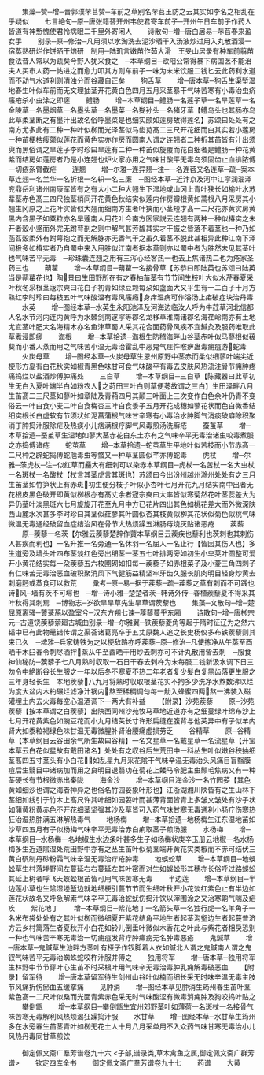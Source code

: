 <!-- { "loadSidebar": true } -->
　　集藻─赞─增─晋郭璞芣苢赞─车前之草别名芣苢王防之云其实如李名之相乱在乎疑似
　　七言絶句─原─唐张籍荅开州韦使君寄车前子─开州午日车前子作药人皆道有神慙愧使君怜病眼二千里外寄闲人
　　诗散句─増─唐白居易─芣苢春来盈女手
　　别录─原─修治─凡用须以水淘洗去泥沙晒干入汤液炒过用入丸散酒浸一宿蒸熟研烂作饼晒干焙研　制用─陆玑言嫩苖作茹大滑　王旻山居录有种车前翦苖食法昔人常以为蔬矣今野人犹采食之　─本草纲目─欧阳公常得暴下病国医不能治夫人买市人药一帖进之而愈力叩其方则车前子一味为末米饮服二钱匕云此药利水道而不动气水道利则清浊分而谷藏自正矣
　　狗舌草
　　增─唐本草─狗舌生渠堑湿地春生叶似车前而无文理抽茎开花黄白色四月五月采茎暴干气味苦寒有小毒治虫疥瘙疮杀小虫涂之即瘥
　　鳢肠
　　增─本草纲目─鳢肠一名莲子草一名旱莲草一名金陵草一名墨烟草一名墨头草一名墨菜一名猢孙头一名猪牙草【鳢乌头也其肠亦乌此草柔茎断之有墨汁出故名俗呼墨菜是也细实颇如莲房故得莲名】苏颂曰处处有之南方尤多此有二种一种叶似栁而光泽茎似马齿苋髙二三尺开花细而白其实若小莲房一种苖梗枯瘦颇似莲花而黄色实亦作房而圆南人谓之连翘者二种折其苖皆有汁出须臾而黑俗谓之旱莲子李时珍曰旱莲有二种一种苖似旋覆而花白细者是鳢肠一种花黄紫而结房如莲房者乃是小连翘也炉火家亦用之气味甘酸平无毒乌须固齿止血排脓傅一切疮系臂截疟
　　连翘
　　增─尔雅─连异翘─注─一名连苕又名连草─疏─案本草连翘一名兰华一名折根一名轵一名三廉　─图经本草─近汴京及河中江寜润淄泽兖鼎岳利诸州南康军皆有之有大小二种大翘生下湿地或山冈上青叶狭长如榆叶水苏辈茎赤色髙三四尺独茎梢间开花黄色秋结实似莲内作房瓣根黄如蒿根八月采房其小翘生冈原之上花叶实皆似大翘而细南方生者叶狭而小茎短才髙一二尺花亦黄实房黄黑内含黑子如粟粒亦名旱莲南人用花叶今南方医家説云连翘有两种一种似椿实之未开者殻小坚而外完无跗萼剖之则中解气甚芳馥其实才干振之皆落不着茎也一种乃如菡萏殻柔外有跗萼抱之而无解脉亦无香气干之虽久着茎不脱此甚相异此种江南下泽间极多如椿实者乃自蜀中来入用胜似江南者据本草则亦以蜀中者为胜然未见其茎叶也气味苦平无毒　─珍珠囊连翘之用有三泻心经客热一也去上焦诸热二也为疮家圣药三也
　　蒴藋
　　增─本草纲目─蒴藋一名接骨草【苏恭曰即陆英也苏颂曰陆英当是蒴藋花也】陶景曰生田野所在有之春抽苖茎有节节间生枝叶大似水芹春夏采叶秋冬采根茎宼宗奭曰花白子初青如绿豆颗每朶如盏面大又平生有一二百子十月方熟红李时珍曰每枝五叶气味酸温有毒风瘙瘾身痒湿痹可作浴汤止疟破症块治丹毒
　　水英
　　增─图经本草─水英生永阳池泽及河海边临汝人呼为牛荭草河北信都人名水节河内连内黄呼为水棘剑南遂寜等郡名龙移草淮南诸郡名海荏岭南亦有土地尤宜茎叶肥大名海精木亦名鱼津草蜀人采其花合面药骨风疾不宜鍼灸及服药唯取此草煮浸即瘥
　　海根
　　增─本草拾遗─海根生防稽海畔山谷茎赤叶似马蓼根似菝葜而小番人蒸而用之气味苦小温无毒治霍乱中恶鬼气疰忤喉痹蛊毒痈疽游蛇毒
　　火炭母草
　　增─图经本草─火炭母草生恩州原野中茎赤而柔似细蓼叶端尖近梗形方夏有白花秋实如椒青黑色味甘可食气味酸平有毒去皮肤风热流注骨节痈肿疼痛捣烂以盐酒炒傅肿痛处
　　三白草
　　增─本草纲目─三白草【陈藏器曰此草初生无白入夏叶端半白如粉农人之莳田三叶白则草便莠故谓之三白】生田泽畔八月生苖髙二三尺茎如蓼叶如章陆及青葙四月其颠三叶面上三次变作白色余叶仍青不变俗云一叶白食小麦二叶白食梅杏三叶白食黍子五月开花成穗如蓼花状而色白微香结细实根长白虚软有节须状如泥菖蒲根气味甘辛寒有小毒治水肿脚气消痰破癖除积聚消丁肿捣汁服除疟及热痰小儿痞满根疗脚气风毒煎汤洗癣疮
　　蚕茧草
　　增─本草拾遗─蚕茧草生湿地如蓼大茎赤花白东土亦有之气味辛平无毒治诸虫咬毒煮服之亦捣傅诸疮
　　蛇茧草
　　增─本草拾遗─蛇茧草生平地叶似苦枝而小节赤髙一二尺种之辟蛇捣傅蛇虺毒虫等螫又一种草茎圆似芊亦傅蛇毒
　　虎杖
　　增─尔雅─蒤虎杖─注─似红草而麤大有细刺可以染赤本草纲目─虎杖一名苦杖一名大虫杖一名斑杖一名酸杖【杖言其茎虎言其斑也】苏颂曰今出汾州越州滁州处处有之三月生苖茎如竹笋状上有赤斑初生便分枝子叶似小杏叶七月开花九月结实南中出者无花根皮黑色破开即黄似栁根亦有髙丈余者宼宗奭曰大率皆似寒菊然花叶茎蕊差大为异仍茎叶淡黑斑六七月旋旋开花至九月中方已花片四出其色如桃花差大而外微深陜西山麓水次甚多李时珍曰其茎似荭蓼其叶圆似杏其枝黄似栁其花状似菊色似桃气味微温无毒通经破留血症结治风在骨节大热烦躁五淋肠痔烧灰贴诸恶疮
　　蒺藜
　　原─蒺藜一名茨【尔雅云蒺藜楚辞作薋本草纲目云蒺疾也藜利也茨刺也其刺伤人甚疾而利也】一名升推一名旁通一名休羽一名屈人一名止行【皆因其伤人也】多生道旁及墙头叶四布茎淡红色旁出细茎一茎五七叶排两旁如初生小皁荚叶圆整可爱开小黄花结实每一朶蒺藜五六枚圑砌如扣每一蒺藜子如赤根菜子及小菱三角四刺子有仁味苦无毒治恶血破积聚消风下气健筋益精坚牢牙齿久服长肌肉明目轻身炒黄去刺磨麪或蒸食可以救荒
　　彚考─原─易─据于蒺藜─疏─蒺藜之草有刺而不可践也诗风─墙有茨不可埽也　─增─诗小雅─楚楚者茨─韩诗外传─春植蒺藜夏不得采其叶秋得其刺焉　─博物志─岁欲旱旱草先生旱草谓蒺藜也
　　集藻─文散句─增─楚屈原离骚─薋菉葹以盈室兮─汉东方朔七谏─蒺藜蔓乎东厢
　　诗散句─增─唐栁宗元─古道饶蒺藜萦廻古城曲别录─增─尔雅翼─铁蒺藜菱角等起于隋时征辽为之然六韬中已有此物鼂错传谓之渠荅诸葛亮卒于五丈原魏人追之长史杨仪多布铁蒺藜则其来已久　─埤雅─兵家铸铁为之以梗敌路亦呼蒺藜─原─修治─凡使拣净从午蒸至酉晒干木臼舂令刺尽酒拌蒸从午至酉晒干用炒去刺亦可不计丸散用皆去刺　─服食神仙秘防─蒺藜子七八月熟时収取一石日干舂去刺杵为末每服二钱新汲水调下日三勿令中絶断谷长生服之一年以后冬不寒夏不热二年老者复少髪白复黑齿落更生服之三年身轻长生　本地蒺藜八九月将熟时収取根茎花实不拘多少洗净水熬数沸以烂为度大盆内木杓碾烂滤净汁锅内熬至稀稠调匀每一觔入蜂蜜四两熬一沸装入磁礶埋土内去火毒每空心温酒调下一两大有补益
　　【附录】沙苑蒺藜
　　原─沙苑蒺藜【按本草谓之白蒺藜】出陜西同州沙苑牧马草地近道亦有之细蔓绿叶绵布沙上七月开花黄紫色如豌豆花而小九月结荚长寸许形扁缝在腹背与他荚异中有子似羊内肾大如黍粒褐绿色味甘温无毒微腥补肾治腰痛虚损劳乏
　　谷精草
　　原─谷精草【本草纲目云谷田余气所生故曰谷精】一名文星草一名戴星草一名流星草【开宝本草云白花似星故有戴田诸名】处处有之収谷后生荒田中一科丛生叶似嫩谷秧抽细茎髙四五寸茎头有小白花如乱星九月采花隂干气味辛温无毒治头风痛目盲翳膜痘后生翳目中诸病加而用之良明目退翳功在菊花上餧马令肥主虫颡毛焦病又有一种茎硬长有节根微赤出秦陇
　　海金沙
　　增─本草纲目海金沙一名竹园荽【其色黄如细沙也谓之海者神异之也俗名竹园荽象叶形也】江浙湖湘川陜皆有之生山林下茎细如线引于竹木上髙尺许其叶细如园荽叶而甚薄背面皆青上多皱文皱处有沙子状如蒲黄粉黄赤色不开花细茎坚强其沙及草皆可入药气味甘寒无毒通利小肠疗伤寒热狂治湿热肿满五淋解热毒气
　　地杨梅
　　增─本草拾遗─地杨梅生江东湿地苖如沙草四五月有子似杨梅气味辛平无毒治赤白痢取茎子煎汤服
　　水杨梅
　　增─本草纲目─水杨梅一名地椒生水边条叶甚多生子如杨梅状庚辛玉册云地椒一名水杨梅多生近道隂湿处荒田野中亦有之丛生苖叶似菊茎端开黄花实类椒而不赤可结伏三黄白矾制丹砂粉霜气味辛温无毒治疔疮肿毒
　　地蜈蚣草
　　增─本草纲目─地蜈蚣草生村落堘野间左蔓延右右蔓延左其叶密而对生如蜈蚣形其穗亦长俗呼过路蜈蚣其延上树者呼飞天蜈蚣根苖皆可用气味苦寒无毒
　　半边莲
　　增─本草纲目─半边莲小草也生隂湿堘堑边就地细梗引蔓节节而生细叶秋开小花淡红紫色止有半边如莲花状故名又呼急解索气味辛平无毒治蛇蚘伤捣汁饮以滓围涂之又治寒齁气喘及疟疾
　　紫花地丁
　　增─本草纲目─紫花地丁一名箭头草一名独行虎一名羊角子一名米布袋处处有之其叶似栁而微细夏开紫花结角平地生者起茎沟壑边生者起蔓普济方云乡村篱落生者夏秋开小白花如铃儿倒垂叶微似木香花之叶此与紫花者相戾恐别一种也气味苦辛寒无毒治一切痈疽发背疔肿瘰疬无名肿毒恶疮
　　鬼鍼草
　　增─唐本草─鬼鍼草生池畔方茎叶有桠子作钗脚着人衣如鍼北人谓之鬼鍼南人谓之鬼钗气味苦平无毒治蜘蛛蛇咬杵汁服并傅之
　　独用将军
　　增─唐本草─独用将军生林野中节节穿叶心生苖不时采根叶用气味辛无毒治毒肿乳痈解毒破恶血
　　【附录】留军待
　　增─唐本草留军待生剑州山谷叶似楠而细长采无时味辛温无毒主肢节风痛折伤瘀血五缓挛痛
　　见肿消
　　增─图经本草见肿消生筠州春生苖叶茎紫色髙一二尺叶似桑而光面青紫赤色采无时气味酸涩有微毒消痈肿及狗咬捣叶贴之
　　攀倒甑
　　增─本草纲目─攀倒甑生宜州郊野茎叶如薄荷一名斑杖一名接骨气味苦寒无毒解利风热烦渴狂躁捣汁服
　　水甘草
　　增─图经本草─水甘草生筠州多在水旁春生苖茎青叶如栁无花土人十月八月采单用不入众药气味甘寒无毒治小儿风热丹毒同甘草煎饮

　　御定佩文斋广羣芳谱卷九十六
<子部,谱录类,草木禽鱼之属,御定佩文斋广群芳谱>
　　钦定四库全书
　　御定佩文斋广羣芳谱卷九十七
　　药谱
　　大黄
